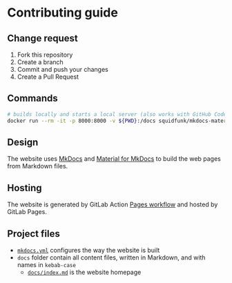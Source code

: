 # Contributing guide

## Change request

1. Fork this repository
2. Create a branch
3. Commit and push your changes
4. Create a Pull Request

## Commands

```bash
# builds locally and starts a local server (also works with GitHub Codespace)
docker run --rm -it -p 8000:8000 -v ${PWD}:/docs squidfunk/mkdocs-material
```

## Design

The website uses [MkDocs](https://www.mkdocs.org) and [Material for MkDocs](https://squidfunk.github.io/mkdocs-material/) to build the web pages from Markdown files.

## Hosting

The website is generated by GitLab Action [Pages workflow](https://github.com/devpro/rancher-ecosystem/actions/workflows/pages.yml) and hosted by GitLab Pages.

## Project files

* [`mkdocs.yml`](mkdocs.yml) configures the way the website is built
* `docs` folder contain all content files, written in Markdown, and with names in `kebab-case`
  * [`docs/index.md`](docs/index.md) is the website homepage
